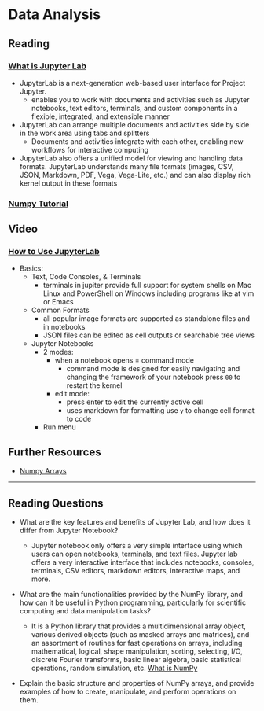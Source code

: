 # Data Analysis

## Reading

### [What is Jupyter Lab](https://jupyterlab.readthedocs.io/en/stable/getting_started/overview.html)

- JupyterLab is a next-generation web-based user interface for Project Jupyter.
  - enables you to work with documents and activities such as Jupyter notebooks, text editors, terminals, and custom components in a flexible, integrated, and extensible manner
- JupyterLab can arrange multiple documents and activities side by side in the work area using tabs and splitters
  - Documents and activities integrate with each other, enabling new workflows for interactive computing
- JupyterLab also offers a unified model for viewing and handling data formats. JupyterLab understands many file formats (images, CSV, JSON, Markdown, PDF, Vega, Vega-Lite, etc.) and can also display rich kernel output in these formats

### [Numpy Tutorial](https://www.dataquest.io/blog/numpy-tutorial-python/)

## Video

### [How to Use JupyterLab](https://www.youtube.com/watch?v=A5YyoCKxEOU)

- Basics:
  - Text, Code Consoles, & Terminals
    - terminals in jupiter provide full support for system shells on Mac Linux and PowerShell on Windows including programs like at vim or Emacs
  - Common Formats
    - all popular image formats are supported as standalone files and in notebooks
    - JSON files can be edited as cell outputs or searchable tree views
  - Jupyter Notebooks
    - 2 modes:
      - when a notebook opens = command mode
        - command mode is designed for easily navigating and changing the framework of your notebook
        press `00` to restart the kernel
      - edit mode:
        - press enter to edit the currently active cell
        - uses markdown for formatting
        use `y` to change cell format to code
    - Run menu

## Further Resources

- [Numpy Arrays](https://www.tutorialspoint.com/numpy/index.htm)

---

## Reading Questions

- What are the key features and benefits of Jupyter Lab, and how does it differ from Jupyter Notebook?
  - Jupyter notebook only offers a very simple interface using which users can open notebooks, terminals, and text files. Jupyter lab offers a very interactive interface that includes notebooks, consoles, terminals, CSV editors, markdown editors, interactive maps, and more.

- What are the main functionalities provided by the NumPy library, and how can it be useful in Python programming, particularly for scientific computing and data manipulation tasks?
  - It is a Python library that provides a multidimensional array object, various derived objects (such as masked arrays and matrices), and an assortment of routines for fast operations on arrays, including mathematical, logical, shape manipulation, sorting, selecting, I/O, discrete Fourier transforms, basic linear algebra, basic statistical operations, random simulation, etc. [What is NumPy](https://numpy.org/doc/stable/user/whatisnumpy.html)

- Explain the basic structure and properties of NumPy arrays, and provide examples of how to create, manipulate, and perform operations on them.

